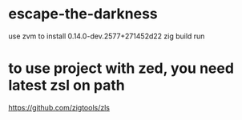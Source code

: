 # escape-the-darkness
use zvm to install 0.14.0-dev.2577+271452d22
zig build run

# to use project with zed, you need latest zsl on path
https://github.com/zigtools/zls
